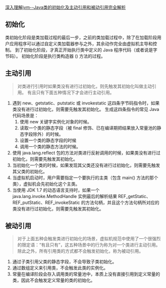 [深入理解jvm--Java类的初始化及主动引用和被动引用完全解析](https://blog.csdn.net/u013309870/article/details/73005868)

## 初始化
类初始化阶段是类加载过程的最后一步，之前的类加载过程中，除了在加载阶段用户应用程序可以通过自定义类加载器参与之外，其余动作完全由虚拟机主导和控制。
到了初始化阶段，才真正开始执行类中定义的 Java 程序代码（或者说是字节码）。
初始化阶段是执行类构造器 <clinit>() 方法的过程。

## 主动引用

> 对类进行引用时如果类没有进行过初始化，则先触发其初始化叫做主动引用。
> 有且只有下面五种情况下才会进行主动引用。

1. 遇到 new、getstatic、putstatic 或 invokestatic 这四条字节码指令时，如果类没有进行过初始化，则需要先触发其初始化。
    生成这四条指令的常见 Java 代码场景是：
    1. 使用 new 关键字实例化对象的时候。
    2. 读取一个类的静态字段（被 final 修饰、已在编译期把结果放入常量池的静态字段除外）的时候。
    3. 设置一个类的静态字段的时候
    4. 调用一个类的静态方法的时候。
2. 使用 java.lang.reflect 包的方法对类进行反射调用的时候，如果类没有进行过初始化，则需要先触发其初始化。
3. 当初始化一个类的时候，如果发现其父类还没有进行过初始化，则需要先触发其父类的初始化。
4. 当虚拟机启动时，用户需要指定一个要执行的主类（包含 main() 方法的那个类），虚拟机会先初始化这个主类。
5. 当使用 JDK 1.7 的动态语言支持时，如果一个 java.lang.invoke.MethodHandle 实例最后的解析结果 REF_getStatic、REF_putStatic、REF_invokeStatic 的方法句柄，并且这个方法句柄所对应的类没有进行过初始化，则需要先触发其初始化。

## 被动引用

> 对于上面五种会触发类进行初始化的场景，虚拟机规范中使用了一个很强烈的限定语：“有且只有”，这五种场景中的行为称为对一个类进行主动引用。
> 除此之外，所有引用类的方式都不会触发初始化，称为被动引用。

1. 通过子类引用父类的静态字段，不会导致子类初始化。
2. 通过数组定义来引用类，不会触发此类的实例化。
3. 常量在编译阶段会存入调用类的常量池中，本质上没有直接引用到定义常量的类，因此不会触发定义常量的类的初始化。

